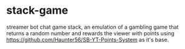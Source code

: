 # stack-game
streamer bot chat game stack, an emulation of a gambling game that returns a random number and rewards the viewer with points using https://github.com/Haunter56/SB-YT-Points-System as it's base.
